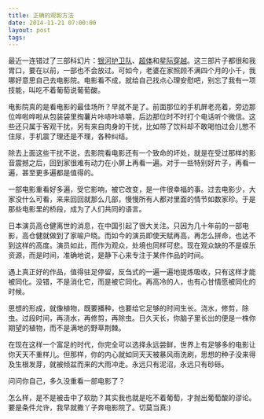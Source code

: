 ```yaml
---
title: 正确的观影方法
date: 2014-11-21 07:00:00
layout: post
tags:
---
```


最近一连错过了三部科幻片：[银河护卫队](http://movie.douban.com/subject/7065154/)、[超体](http://movie.douban.com/subject/24404677/)和[星际穿越](http://movie.douban.com/subject/1889243/)。这三部片子都很和我胃口，要在以前，一部也不会放过。可如今，老婆在家照顾不满四个月的小千，我哪好意思自己去电影院。电影看不成，就给自己找点心理安慰吧，别忘了我有一项技能，叫吃不着葡萄说葡萄酸。

电影院真的是看电影的最佳场所？早就不是了。前面那位的手机屏老亮着，旁边那位哗啦哗啦从包装袋里掏薯片咔哧咔哧嚼，后边那位时不时打个电话听个微信。这些还只属于客观干扰，另有来自肉身的干扰，比如带了饮料却不敢喝怕过会儿憋不住尿，手机震了理还是不理，各种纠结。

除去上面这些干扰不说，去影院看电影还有一个致命的坏处，就是在受过那样的影音震撼之后，回到家很难有动力在小屏上再看一遍。对于一些特别好片子，再看一遍，甚至更多遍都是值得的。

一部电影重看好多遍，受它影响，被它改变，是一件很幸福的事。过去电影少，大家没什么可看，来来回回就那么几部，慢慢所有人都对里面的情节如数家珍。于是那些电影里的桥段，成为了人们共同的语言。

日本演员高仓健离世的消息，在中国引起了很大关注。只因为几十年前的一部电影，高仓健就做到了家喻户晓。而如今的演员即使天赋再高，再怎么拼命，也达不到这样的高度。演员如此，而作为观众，处境也同样可悲。现在观众缺的不是娱乐资源，而是时间，准确地说，是静下心来专注于某件作品的时间。

遇上真正好的作品，值得驻足停留，反刍式的一遍一遍地提炼吸收，只有这样才能被同化。没错，不是消化它，而是被它同化。再高冷的人，也有心甘情愿被同化的时候。

思想的形成，就像植物，既要播种，也要给它足够的时间生长。浇水，修剪，除虫。过段时间，再浇水，再修剪，再除虫。日久天长，你脑子里长出的便是一株你期望的植物，而不是满地的野草荆棘。

在现在这样一个富足的时代，你完全可以选择永远尝鲜，世界上有足够多的电影让你天天不重样儿。但那样，你的内心就如同天天被暴风雨洗刷，思想的种子没来得及生根发芽，就被倾盆而来的大雨冲走。永远只有泥沼，永远只有砂砾。

问问你自己，多久没重看一部电影了？

怎么样，是不是被击中了软肋？其实我也就是吃不着葡萄，才抛出葡萄酸的谬论。要是条件允许，我早就撒丫子奔电影院了。切莫当真:)

